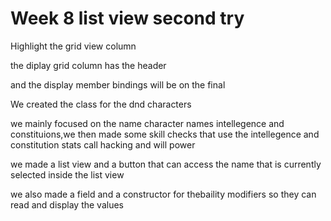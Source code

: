 # Week 8 list view second try



Highlight the grid view column 



the diplay grid column has the header

and the display member bindings will be on the final





We created the class for the dnd characters 

we mainly focused on the name character names intellegence and constituions,we then made some skill checks that use the intellegence and constitution stats call hacking and will power

we made a list view and a button that can access the name that is currently selected inside the list view

we also made a field and a constructor for thebaility modifiers so they can read and display the values